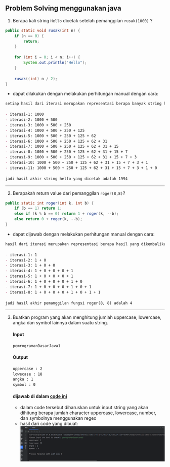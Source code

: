 ## Problem Solving menggunakan java

1. Berapa kali string `Hello` dicetak setelah pemanggilan `rusak(1000)` ?

```java
public static void rusak(int n) {
    if (n == 0) {
        return;
    }

    for (int i = 0; i < n; i++) {
        System.out.println("Hello");
    }

    rusak((int) n / 2);
}
```

- dapat dilakukan dengan melakukan perhitungan manual dengan cara:

```markdown
setiap hasil dari iterasi merupakan representasi berapa banyak string hello dicetak

- iterasi-1: 1000
- iterasi-2: 1000 + 500
- iterasi-3: 1000 + 500 + 250
- iterasi-4: 1000 + 500 + 250 + 125
- iterasi-5: 1000 + 500 + 250 + 125 + 62
- iterasi-6: 1000 + 500 + 250 + 125 + 62 + 31
- iterasi-7: 1000 + 500 + 250 + 125 + 62 + 31 + 15
- iterasi-8: 1000 + 500 + 250 + 125 + 62 + 31 + 15 + 7
- iterasi-9: 1000 + 500 + 250 + 125 + 62 + 31 + 15 + 7 + 3
- iterasi-10: 1000 + 500 + 250 + 125 + 62 + 31 + 15 + 7 + 3 + 1
- iterasi-11: 1000 + 500 + 250 + 125 + 62 + 31 + 15 + 7 + 3 + 1 + 0

jadi hasil akhir string hello yang dicetak adalah 1994
```

---

2. Berapakah return value dari pemanggilan `roger(8,8)`?

```java
public static int roger(int k, int b) {
    if (b == 1) return 1;
    else if (k % b == 0) return 1 + roger(k, --b);
    else return 0 + roger(k, --b);
}
```

- dapat dijawab dengan melakukan perhitungan manual dengan cara:

```markdown
hasil dari iterasi merupakan representasi berapa hasil yang dikembalikan oleh fungsi

- iterasi-1: 1
- iterasi-2: 1 + 0
- iterasi-3: 1 + 0 + 0
- iterasi-4: 1 + 0 + 0 + 0 + 1
- iterasi-5: 1 + 0 + 0 + 0 + 1
- iterasi-6: 1 + 0 + 0 + 0 + 1 + 0
- iterasi-7: 1 + 0 + 0 + 0 + 1 + 0 + 1
- iterasi-8: 1 + 0 + 0 + 0 + 1 + 0 + 1 + 1

jadi hasil akhir pemanggilan fungsi roger(8, 8) adalah 4
```

---

3. Buatkan program yang akan menghitung jumlah uppercase, lowercase, angka dan symbol lainnya dalam suatu string.

   #### Input

    ```bash
    pemrogramanDasarJava1
    ```

   #### Output

    ```bash
    uppercase : 2
    lowecase : 18
    angka : 1
    symbol : 0
    ```

    #### dijawab di dalam [code ini](src/IdentifierCount.java)
   - dalam code tersebut diharuskan untuk input string yang akan dihitung berapa jumlah character uppercase, lowercase, number, dan symbolnya menggunakan regex
   - hasil dari code yang dibuat:
   ![hasil output](/Screenshot%20from%202024-06-13%2013-08-14.png)